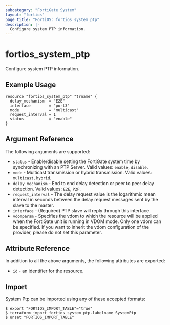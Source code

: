 ```yaml
---
subcategory: "FortiGate System"
layout: "fortios"
page_title: "FortiOS: fortios_system_ptp"
description: |-
  Configure system PTP information.
---
```


# fortios_system_ptp
Configure system PTP information.

## Example Usage

```hcl
resource "fortios_system_ptp" "trname" {
  delay_mechanism  = "E2E"
  interface        = "port3"
  mode             = "multicast"
  request_interval = 1
  status           = "enable"
}
```

## Argument Reference

The following arguments are supported:

* `status` - Enable/disable setting the FortiGate system time by synchronizing with an PTP Server. Valid values: `enable`, `disable`.
* `mode` - Multicast transmission or hybrid transmission. Valid values: `multicast`, `hybrid`.
* `delay_mechanism` - End to end delay detection or peer to peer delay detection. Valid values: `E2E`, `P2P`.
* `request_interval` - The delay request value is the logarithmic mean interval in seconds between the delay request messages sent by the slave to the master.
* `interface` - (Required) PTP slave will reply through this interface.
* `vdomparam` - Specifies the vdom to which the resource will be applied when the FortiGate unit is running in VDOM mode. Only one vdom can be specified. If you want to inherit the vdom configuration of the provider, please do not set this parameter.


## Attribute Reference

In addition to all the above arguments, the following attributes are exported:
* `id` - an identifier for the resource.

## Import

System Ptp can be imported using any of these accepted formats:
```
$ export "FORTIOS_IMPORT_TABLE"="true"
$ terraform import fortios_system_ptp.labelname SystemPtp
$ unset "FORTIOS_IMPORT_TABLE"
```
